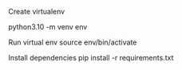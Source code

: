 Create virtualenv

python3.10 -m venv env

Run virtual env
source env/bin/activate

Install dependencies
pip install -r requirements.txt

